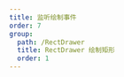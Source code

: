 ```yaml
---
title: 监听绘制事件
order: 7
group:
  path: /RectDrawer
  title: RectDrawer 绘制矩形
  order: 1
---
```


<code src="./event.tsx" compact="true" defaultShowCode="true"></code>
